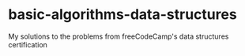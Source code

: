 # basic-algorithms-data-structures
My solutions to the problems from freeCodeCamp's data structures certification
